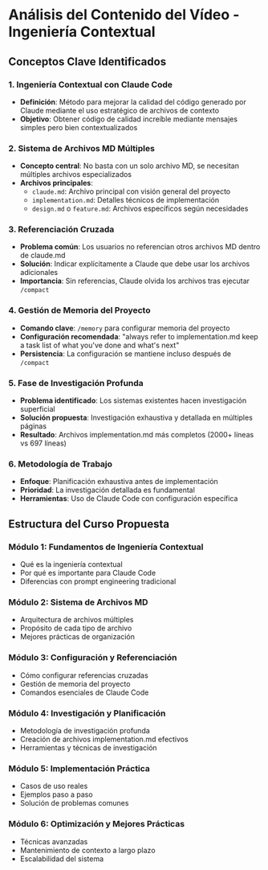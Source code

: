 # Análisis del Contenido del Vídeo - Ingeniería Contextual

## Conceptos Clave Identificados

### 1. Ingeniería Contextual con Claude Code
- **Definición**: Método para mejorar la calidad del código generado por Claude mediante el uso estratégico de archivos de contexto
- **Objetivo**: Obtener código de calidad increíble mediante mensajes simples pero bien contextualizados

### 2. Sistema de Archivos MD Múltiples
- **Concepto central**: No basta con un solo archivo MD, se necesitan múltiples archivos especializados
- **Archivos principales**:
  - `claude.md`: Archivo principal con visión general del proyecto
  - `implementation.md`: Detalles técnicos de implementación
  - `design.md` o `feature.md`: Archivos específicos según necesidades

### 3. Referenciación Cruzada
- **Problema común**: Los usuarios no referencian otros archivos MD dentro de claude.md
- **Solución**: Indicar explícitamente a Claude que debe usar los archivos adicionales
- **Importancia**: Sin referencias, Claude olvida los archivos tras ejecutar `/compact`

### 4. Gestión de Memoria del Proyecto
- **Comando clave**: `/memory` para configurar memoria del proyecto
- **Configuración recomendada**: "always refer to implementation.md keep a task list of what you've done and what's next"
- **Persistencia**: La configuración se mantiene incluso después de `/compact`

### 5. Fase de Investigación Profunda
- **Problema identificado**: Los sistemas existentes hacen investigación superficial
- **Solución propuesta**: Investigación exhaustiva y detallada en múltiples páginas
- **Resultado**: Archivos implementation.md más completos (2000+ líneas vs 697 líneas)

### 6. Metodología de Trabajo
- **Enfoque**: Planificación exhaustiva antes de implementación
- **Prioridad**: La investigación detallada es fundamental
- **Herramientas**: Uso de Claude Code con configuración específica

## Estructura del Curso Propuesta

### Módulo 1: Fundamentos de Ingeniería Contextual
- Qué es la ingeniería contextual
- Por qué es importante para Claude Code
- Diferencias con prompt engineering tradicional

### Módulo 2: Sistema de Archivos MD
- Arquitectura de archivos múltiples
- Propósito de cada tipo de archivo
- Mejores prácticas de organización

### Módulo 3: Configuración y Referenciación
- Cómo configurar referencias cruzadas
- Gestión de memoria del proyecto
- Comandos esenciales de Claude Code

### Módulo 4: Investigación y Planificación
- Metodología de investigación profunda
- Creación de archivos implementation.md efectivos
- Herramientas y técnicas de investigación

### Módulo 5: Implementación Práctica
- Casos de uso reales
- Ejemplos paso a paso
- Solución de problemas comunes

### Módulo 6: Optimización y Mejores Prácticas
- Técnicas avanzadas
- Mantenimiento de contexto a largo plazo
- Escalabilidad del sistema

